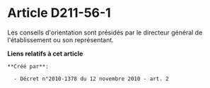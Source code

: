 # Article D211-56-1

Les conseils d'orientation sont présidés par le directeur général de l'établissement ou son représentant.

**Liens relatifs à cet article**

	**Créé par**:

	  - Décret n°2010-1378 du 12 novembre 2010 - art. 2
